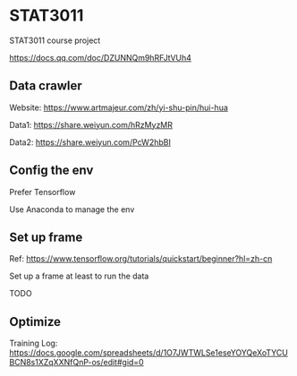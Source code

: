 # STAT3011

STAT3011 course project

https://docs.qq.com/doc/DZUNNQm9hRFJtVUh4

## Data crawler
Website: https://www.artmajeur.com/zh/yi-shu-pin/hui-hua

Data1: https://share.weiyun.com/hRzMyzMR

Data2: https://share.weiyun.com/PcW2hbBI

## Config the env
Prefer Tensorflow

Use Anaconda to manage the env

## Set up frame
Ref: https://www.tensorflow.org/tutorials/quickstart/beginner?hl=zh-cn

Set up a frame at least to run the data

TODO

## Optimize
Training Log: https://docs.google.com/spreadsheets/d/1O7JWTWLSe1eseYOYQeXoTYCUBCN8s1XZqXXNfQnP-os/edit#gid=0
